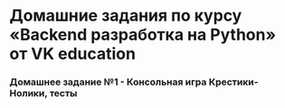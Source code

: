 # Домашние задания по курсу «Backend разработка на Python» от VK education

### Домашнее задание №1 - Консольная игра Крестики-Нолики, тесты 
